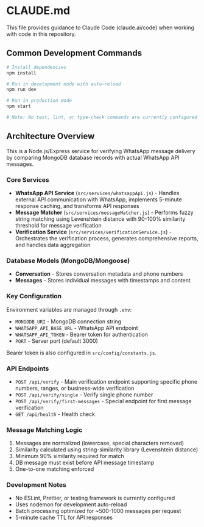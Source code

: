 # CLAUDE.md

This file provides guidance to Claude Code (claude.ai/code) when working with code in this repository.

## Common Development Commands

```bash
# Install dependencies
npm install

# Run in development mode with auto-reload
npm run dev

# Run in production mode
npm start

# Note: No test, lint, or type-check commands are currently configured
```

## Architecture Overview

This is a Node.js/Express service for verifying WhatsApp message delivery by comparing MongoDB database records with actual WhatsApp API messages.

### Core Services

- **WhatsApp API Service** (`src/services/whatsappApi.js`) - Handles external API communication with WhatsApp, implements 5-minute response caching, and transforms API responses
- **Message Matcher** (`src/services/messageMatcher.js`) - Performs fuzzy string matching using Levenshtein distance with 90-100% similarity threshold for message verification
- **Verification Service** (`src/services/verificationService.js`) - Orchestrates the verification process, generates comprehensive reports, and handles data aggregation

### Database Models (MongoDB/Mongoose)

- **Conversation** - Stores conversation metadata and phone numbers
- **Messages** - Stores individual messages with timestamps and content

### Key Configuration

Environment variables are managed through `.env`:

- `MONGODB_URI` - MongoDB connection string
- `WHATSAPP_API_BASE_URL` - WhatsApp API endpoint
- `WHATSAPP_API_TOKEN` - Bearer token for authentication
- `PORT` - Server port (default 3000)

Bearer token is also configured in `src/config/constants.js`.

### API Endpoints

- `POST /api/verify` - Main verification endpoint supporting specific phone numbers, ranges, or business-wide verification
- `POST /api/verify/single` - Verify single phone number
- `POST /api/verify/first-messages` - Special endpoint for first message verification
- `GET /api/health` - Health check

### Message Matching Logic

1. Messages are normalized (lowercase, special characters removed)
2. Similarity calculated using string-similarity library (Levenshtein distance)
3. Minimum 90% similarity required for match
4. DB message must exist before API message timestamp
5. One-to-one matching enforced

### Development Notes

- No ESLint, Prettier, or testing framework is currently configured
- Uses nodemon for development auto-reload
- Batch processing optimized for ~500-1000 messages per request
- 5-minute cache TTL for API responses
